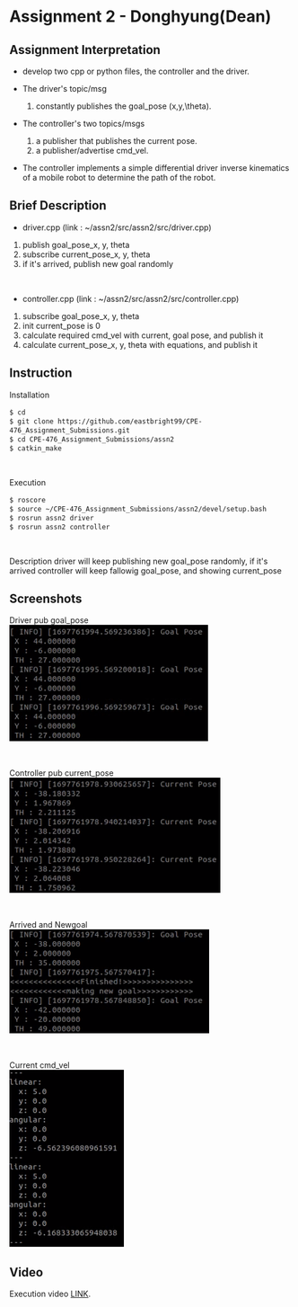 # Assignment 2 - Donghyung(Dean)

## Assignment Interpretation
* develop two cpp or python files, the controller and the driver.

* The driver's topic/msg 
    1) constantly publishes the goal_pose (x,y,\theta).

* The controller's two topics/msgs
    1) a publisher that publishes the current pose.
    1) a publisher/advertise cmd_vel.

* The controller implements a simple differential driver inverse kinematics of a mobile robot to determine the path of the robot.

## Brief Description
* driver.cpp (link : ~/assn2/src/assn2/src/driver.cpp)
1. publish goal_pose_x, y, theta
2. subscribe current_pose_x, y, theta
3. if it's arrived, publish new goal randomly

<br/>

* controller.cpp (link : ~/assn2/src/assn2/src/controller.cpp)
1. subscribe goal_pose_x, y, theta
2. init current_pose is 0
3. calculate required cmd_vel with current, goal pose, and publish it
4. calculate current_pose_x, y, theta with equations, and publish it

## Instruction
Installation
```
$ cd
$ git clone https://github.com/eastbright99/CPE-476_Assignment_Submissions.git
$ cd CPE-476_Assignment_Submissions/assn2
$ catkin_make
```

<br/>

Execution
```
$ roscore
$ source ~/CPE-476_Assignment_Submissions/assn2/devel/setup.bash
$ rosrun assn2 driver
$ rosrun assn2 controller
```

<br/>

Description
driver will keep publishing new goal_pose randomly, if it's arrived
controller will keep fallowig goal_pose, and showing current_pose

## Screenshots
Driver pub goal_pose  
![int_vel](./images/assn2_1.png)

<br/>

Controller pub current_pose  
![int_pose](./images/assn2_2.png)

<br/>

Arrived and Newgoal  
![rqt](./images/assn2_3.png)

<br/>

Current cmd_vel  
![cur_vel](./images/assn2_4.png)

## Video
Execution video [LINK](https://youtu.be/NaodVQfLnjE).
